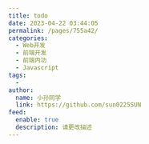 ```yaml
---
title: todo
date: 2023-04-22 03:44:05
permalink: /pages/755a42/
categories:
  - Web开发
  - 前端开发
  - 前端内功
  - Javascript
tags:
  - 
author: 
  name: 小孙同学
  link: https://github.com/sun0225SUN
feed: 
  enable: true
  description: 请更改描述
---
```

